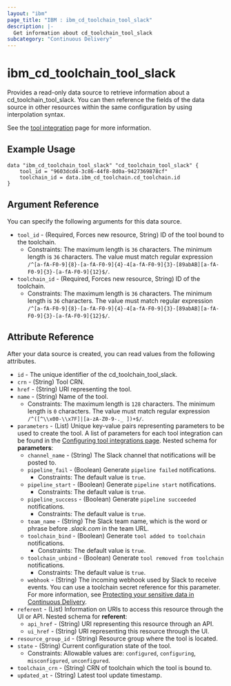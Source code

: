 ```yaml
---
layout: "ibm"
page_title: "IBM : ibm_cd_toolchain_tool_slack"
description: |-
  Get information about cd_toolchain_tool_slack
subcategory: "Continuous Delivery"
---
```


# ibm_cd_toolchain_tool_slack

Provides a read-only data source to retrieve information about a cd_toolchain_tool_slack. You can then reference the fields of the data source in other resources within the same configuration by using interpolation syntax.

See the [tool integration](https://cloud.ibm.com/docs/ContinuousDelivery?topic=ContinuousDelivery-slack) page for more information.

## Example Usage

```hcl
data "ibm_cd_toolchain_tool_slack" "cd_toolchain_tool_slack" {
	tool_id = "9603dcd4-3c86-44f8-8d0a-9427369878cf"
	toolchain_id = data.ibm_cd_toolchain.cd_toolchain.id
}
```

## Argument Reference

You can specify the following arguments for this data source.

* `tool_id` - (Required, Forces new resource, String) ID of the tool bound to the toolchain.
  * Constraints: The maximum length is `36` characters. The minimum length is `36` characters. The value must match regular expression `/^[a-fA-F0-9]{8}-[a-fA-F0-9]{4}-4[a-fA-F0-9]{3}-[89abAB][a-fA-F0-9]{3}-[a-fA-F0-9]{12}$/`.
* `toolchain_id` - (Required, Forces new resource, String) ID of the toolchain.
  * Constraints: The maximum length is `36` characters. The minimum length is `36` characters. The value must match regular expression `/^[a-fA-F0-9]{8}-[a-fA-F0-9]{4}-4[a-fA-F0-9]{3}-[89abAB][a-fA-F0-9]{3}-[a-fA-F0-9]{12}$/`.

## Attribute Reference

After your data source is created, you can read values from the following attributes.

* `id` - The unique identifier of the cd_toolchain_tool_slack.
* `crn` - (String) Tool CRN.
* `href` - (String) URI representing the tool.
* `name` - (String) Name of the tool.
  * Constraints: The maximum length is `128` characters. The minimum length is `0` characters. The value must match regular expression `/^([^\\x00-\\x7F]|[a-zA-Z0-9-._ ])+$/`.
* `parameters` - (List) Unique key-value pairs representing parameters to be used to create the tool. A list of parameters for each tool integration can be found in the <a href="https://cloud.ibm.com/docs/ContinuousDelivery?topic=ContinuousDelivery-integrations">Configuring tool integrations page</a>.
Nested schema for **parameters**:
	* `channel_name` - (String) The Slack channel that notifications will be posted to.
	* `pipeline_fail` - (Boolean) Generate `pipeline failed` notifications.
	  * Constraints: The default value is `true`.
	* `pipeline_start` - (Boolean) Generate `pipeline start` notifications.
	  * Constraints: The default value is `true`.
	* `pipeline_success` - (Boolean) Generate `pipeline succeeded` notifications.
	  * Constraints: The default value is `true`.
	* `team_name` - (String) The Slack team name, which is the word or phrase before _.slack.com_ in the team URL.
	* `toolchain_bind` - (Boolean) Generate `tool added to toolchain` notifications.
	  * Constraints: The default value is `true`.
	* `toolchain_unbind` - (Boolean) Generate `tool removed from toolchain` notifications.
	  * Constraints: The default value is `true`.
	* `webhook` - (String) The incoming webhook used by Slack to receive events. You can use a toolchain secret reference for this parameter. For more information, see [Protecting your sensitive data in Continuous Delivery](https://cloud.ibm.com/docs/ContinuousDelivery?topic=ContinuousDelivery-cd_data_security#cd_secure_credentials).
* `referent` - (List) Information on URIs to access this resource through the UI or API.
Nested schema for **referent**:
	* `api_href` - (String) URI representing this resource through an API.
	* `ui_href` - (String) URI representing this resource through the UI.
* `resource_group_id` - (String) Resource group where the tool is located.
* `state` - (String) Current configuration state of the tool.
  * Constraints: Allowable values are: `configured`, `configuring`, `misconfigured`, `unconfigured`.
* `toolchain_crn` - (String) CRN of toolchain which the tool is bound to.
* `updated_at` - (String) Latest tool update timestamp.

